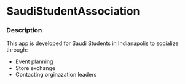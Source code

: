 # SaudiStudentAssociation


### Description
This app is developed for Saudi Students in Indianapolis to socialize through:
* Event planning
* Store exchange
* Contacting orginazation leaders

